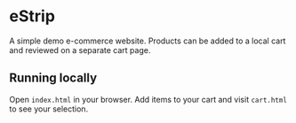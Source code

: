 # eStrip

A simple demo e-commerce website. Products can be added to a local cart and reviewed on a separate cart page.

## Running locally

Open `index.html` in your browser. Add items to your cart and visit `cart.html` to see your selection.
